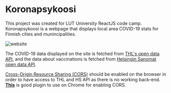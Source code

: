 # Koronapsykoosi

This project was created for LUT University ReactJS code camp. Koronapsykoosi is a webpage that displays local area COVID-19 stats for Finnish cities and munincipalities.

![website](https://i.imgur.com/vbKFRZP.png)

The COVID-19 data displayed on the site is fetched from [THL's open data API](https://thl.fi/en/web/thlfi-en/statistics/statistical-databases/open-data/confirmed-corona-cases-in-finland-covid-19-), and the data about vaccinations is fetched from [Helsingin Sanomat open data API](https://github.com/HS-Datadesk/koronavirus-avoindata).

[Cross-Origin Resource Sharing (CORS)](https://developer.mozilla.org/en-US/docs/Web/HTTP/CORS) should be enabled on the browser in order to have access to THL and HS API as there is no working back-end. <b>[This](https://chrome.google.com/webstore/detail/allow-cors-access-control/lhobafahddgcelffkeicbaginigeejlf)</b> is good plugin to use on Chrome for enabling CORS.
